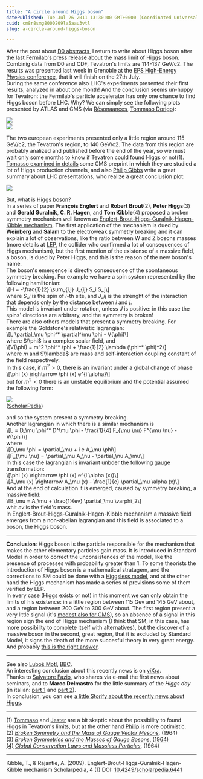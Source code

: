 ```yaml
---
title: "A circle around Higgs boson"
datePublished: Tue Jul 26 2011 13:30:00 GMT+0000 (Coordinated Universal Time)
cuid: cm8r8smg8000209la5aau3vtl
slug: a-circle-around-higgs-boson

---
```



After the post about [D0 abstracts](http://docmadhattan.fieldofscience.com/2011/07/d0-abstracts-higgs-limits-and-dimuon.html), I return to write about Higgs boson after the [last Fermilab's press release](http://www.interactions.org/cms/?pid=1030915) about the mass limit of Higgs boson. Combinig data from D0 and CDF, Tevatron's limits are 114-137 GeV/c2. The results was presented last week in Grenoble at the [EPS High-Energy Physics conference](http://eps-hep2011.eu/), that it will finish on the 27th July.  
During the same conference also LHC's experiments presented their first results, analyzed in about one month! And the conclusion seems un-huppy for Tevatron: the Fermilab's particle accelerator has only one chance to find Higgs boson before LHC. Why? We can simply see the following plots presented by ATLAS and CMS (via [Résonaances](http://resonaances.blogspot.com/2011/07/higgs-wont-come-out-of-closet.html), [Tommaso Dorigo](http://www.science20.com/quantum_diaries_survivor/combined_higgs_search_limits_circa_2011-81139)):  

![](https://cdn.hashnode.com/res/hashnode/image/upload/v1743073222075/9ad6100b-7d5d-4ac1-99e2-8ad985c3de5b.png)  
![](https://cdn.hashnode.com/res/hashnode/image/upload/v1743073223500/055f2515-4d53-4c41-80d6-03e9b82a6fe4.png)

The two european experiments presented only a little region around 115 GeV/c2, the Tevatron's region, to 140 GeV/c2. The data from this region are probably analized and published before the end of the year, so we must wait only some months to know if Tevatron could found Higgs or not(1).  
[Tomasso examined in details](http://www.science20.com/quantum_diaries_survivor/five_new_higgs_searches_cms-81119) some CMS preprint in which they are studied a lot of Higgs production channels, and also [Philip Gibbs](http://blog.vixra.org/2011/07/22/big-day-for-higgs-boson/) write a great summary about LHC presentations, who realize a great conclusion plot:  

![](https://cdn.hashnode.com/res/hashnode/image/upload/v1743073224906/e5094758-ce2d-42e4-b6a6-2c0c9366aac4.jpeg)

  
But, what is [Higgs boson](http://en.wikipedia.org/wiki/Higgs_boson "Higgs boson Wikipedia")?  
In a series of paper **François Englert** and **Robert Brout**(2), **Peter Higgs**(3) and **Gerald Guralnik**, **C. R. Hagen**, and **Tom Kibble**(4) proposed a broken symmetry mechanism well known as [Englert-Brout-Higgs-Guralnik-Hagen-Kibble mechanism](http://www.scholarpedia.org/article/Englert-Brout-Higgs-Guralnik-Hagen-Kibble_mechanism). The first application of the mechanism is dued by **Weinberg** and **Salam** to the electroweak symmetry breaking and it can explain a lot of observations, like the ratio between W and Z bosons masses (more details at [LEP](http://lepewwg.web.cern.ch/LEPEWWG/), the collider who confirmed a lot of consequences of Higgs mechanism), but the first mention of the existense of a massive field, a boson, is dued by Peter Higgs, and this is the reason of the new boson's name.  
The boson's emergence is directly consequence of the spontaneous symmetry breaking. For example we have a spin system represented by the following hamiltonian:  
\\\[H = -\\frac{1}{2} \\sum\_{i,j} J\_{ij} S\_i S\_j\\\]  
where $S\_i$ is the spin of $i$-th site, and $J\_{ij}$ is the strenght of the interaction that depends only by the distance between $i$ and $j$.  
This model is invariant under rotation, unless $J$ is positive: in this case the spins' directions are arbitrary, and the symmetry is broken!  
There are also others models that present a symmetry breaking. For example the Goldstone's relativistic lagrangian:  
\\\[L \\partial\_\\mu \\phi^\* \\partial^\\mu \\phi - V(\\phi)\\\]  
where $\\phi$ is a complex scalar field, and  
\\\[V(\\phi) = m^2 \\phi^\* \\phi + \\frac{1}{2} \\lambda (\\phi^\* \\phi)^2\\\]  
where $m$ and $\\lambda$ are mass and self-interaction coupling constant of the field respectively.  
In this case, if $m^2 > 0$, there is an invariant under a global change of phase  
\\\[\\phi (x) \\rightarrow \\phi (x) e^{i \\alpha}\\\]  
but for $m^2 < 0$ there is an unstable equilibrium and the potential assumed the following form:  

![](https://cdn.hashnode.com/res/hashnode/image/upload/v1743073226247/c7927e72-d735-496b-8622-b5a3fa7db685.jpeg)  
([ScholarPedia](http://www.scholarpedia.org/article/File:Englert-Brout-Higgs-Guralnik-Hagen-Kibble_sombrero.gif))

and so the system present a symmetry breaking.  
Another lagrangian in which there is a similar mechanism is  
\\\[L = D\_\\mu \\phi^\* D^\\mu \\phi - \\frac{1}{4} F\_{\\mu \\nu} F^{\\mu \\nu} - V(\\phi)\\\]  
where  
\\\[D\_\\mu \\phi = \\partial\_\\mu + i e A\_\\mu \\phi\\\]  
\\\[F\_{\\mu \\nu} = \\partial\_\\mu A\_\\nu - \\partial\_\\nu A\_\\mu\\\]  
In this case the lagrangian is invariant unbder the following gauge transformation:  
\\\[\\phi (x) \\rightarrow \\phi (x) e^{i \\alpha (x)}\\\]  
\\\[A\_\\mu (x) \\rightarrow A\_\\mu (x) - \\frac{1}{e} \\partial\_\\mu \\alpha (x)\\\]  
And at the end of calculation it is emerged, caused by symmetry breaking, a massive field:  
\\\[B\_\\mu = A\_\\mu + \\frac{1}{ev} \\partial\_\\mu \\varphi\_2\\\]  
whit $ev$ is the field's mass.  
In Englert-Brout-Higgs-Guralnik-Hagen-Kibble mechanism a massive field emerges from a non-abelian lagrangian and this field is associated to a boson, the Higgs boson.  

* * *

**Conclusion**: Higgs boson is the particle responsible for the mechanism that makes the other elementary particles gain mass. It is introduced in Standard Model in order to correct the unconsistences of the model, like the presence of processes with probability greater than 1. To some theorists the introduction of Higgs boson is a mathematical stratagem, and the corrections to SM could be done with a [Higgsless model](http://en.wikipedia.org/wiki/Higgsless_model "Higsless model Wikipedia"), and at the other hand the Higgs mechanism has made a series of previsions some of them verified by LEP.  
In every case (Higgs exists or not) in this moment we can only obtain the limits of his existence: in a little region between 115 Gev and 145 GeV about, and a region between 200 GeV to 300 GeV about. The first region present a very little signal (it's [modest also for CMS](http://cms.web.cern.ch/cms/News/2011/EPS_2011/index.html)), so an absence of a signal in this region sign the end of Higgs mechanism (I think that SM, in this case, has more possibility to complete itself with alternatives), but the discover of a massive boson in the second, great region, that it is excluded by Standard Model, it signs the death of the more succesful theory in very great energy. And probably [this is the right answer](http://blog.vixra.org/2011/07/26/global-fit-kills-the-standard-model/).  

* * *

See also [Luboš Motl](http://motls.blogspot.com/2011/07/why-higgs-boson-could-also-have-mass.html), [BBC](http://www.bbc.co.uk/news/science-environment-14266358).  
An interesting conclusion about this recently news is on [viXra](http://blog.vixra.org/2011/07/25/where-is-the-higgs-boson/).  
Thanks to [Salvatore Fazio](http://www.researcherid.com/rid/G-5156-2010 "Salvatore Fazio"), who shares via e-mail the first news about seminars, and to **Marco Delmastro** for the little summary of the _Higgs day_ (in italian: [part 1](http://www.borborigmi.org/2011/07/22/una-giornata-di-bosoni-di-higgs/) and [part 2](http://www.borborigmi.org/2011/07/23/in-tarda-serata-finalmente-gli-altri-bosoni-di-higgs/)).  
In conclusion, you can see [a little Storify about the recently news about Higgs](http://storify.com/ulaulaman/higgs-bosons).  

* * *

(1) [Tommaso](http://www.science20.com/quantum_diaries_survivor/combined_higgs_search_limits_circa_2011-81139) and [Jester](http://resonaances.blogspot.com/2011/07/higgs-wont-come-out-of-closet.html) are a bit skeptic about the possibility to found Higgs in Tevatron's limits, but at the other hand [Philip](http://blog.vixra.org/2011/07/23/higgs-combos/) is more optimistic.  
(2) [_Broken Symmetry and the Mass of Gauge Vector Mesons_](http://dx.doi.org/10.1103%2FPhysRevLett.13.321), (1964)  
(3) [_Broken Symmetries and the Masses of Gauge Bosons_, (1964)  
(4)](http://dx.doi.org/10.1103%2FPhysRevLett.13.508) [_Global Conservation Laws and Massless Particles_](http://dx.doi.org/10.1103%2FPhysRevLett.13.585), (1964)  

* * *

Kibble, T., & Rajantie, A. (2009). Englert-Brout-Higgs-Guralnik-Hagen-Kibble mechanism Scholarpedia, 4 (1) DOI: [10.4249/scholarpedia.6441](http://dx.doi.org/10.4249/scholarpedia.6441)
